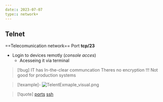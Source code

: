 ```yaml
---
date:: 2023-07-07
type:: network+
---
```

## Telnet

==Telecomunication network==
Port **tcp/23**
- Login to devices remotly (*console acces*)
	- Acesseing it via terminal 
	
>[!bug] IT has In-the-clear communcation
>Theres no encryption !!!
>Not good for production systems 

>[!example]-
>![TelentExmaple_visual.png](/static/TelentExmaple_visual.png)




>[!quote] [ports](/ports/ports.md) [ssh](/protocols/ssh.md) 